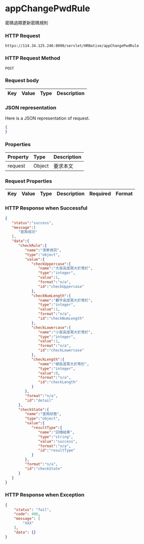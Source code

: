 # appChangePwdRule
密碼過期更新密碼規則

### HTTP Request
```
https://114.34.125.246:8090/servlet/HRNative/appChangePwdRule
```

### HTTP Request Method
```
POST
```

### Request body
| Key | Value | Type | Description |
|:----------|:-------------|:-----|:------------|

### JSON representation
Here is a JSON representation of request.
```json
{
}
```

### Properties
| Property | Type | Description |
|:---------|:-----|:------------|
| request | Object | 要求本文 |

### Request Properties
| Key | Value | Type | Description | Required | Format |
|:----------|:-------------|:-----|:------------|:------------|:------------|

### HTTP Response when Successful
```json
{
   "status":"success",
   "message":[
      "查詢成功"
   ],
   "data":{
      "checkRule":{
         "name":"清單資訊",
         "type":"object",
         "value":{
            "checkUppercase":{
               "name":"大寫長度需大於等於",
               "type":"integer",
               "value":1,
               "format":"n/a",
               "id":"checkUppercase"
            },
            "checkNumLength":{
               "name":"數字長度需大於等於",
               "type":"integer",
               "value":1,
               "format":"n/a",
               "id":"checkNumLength"
            },
            "checkLowercase":{
               "name":"小寫長度需大於等於",
               "type":"integer",
               "value":1,
               "format":"n/a",
               "id":"checkLowercase"
            },
            "checkLength":{
               "name":"總長度需大於等於",
               "type":"integer",
               "value":8,
               "format":"n/a",
               "id":"checkLength"
            }
         },
         "format":"n/a",
         "id":"detail"
      },
      "checkState":{
         "name":"查詢狀態",
         "type":"object",
         "value":{
            "resultType":{
               "name":"回傳結果",
               "type":"string",
               "value":"success",
               "format":"n/a",
               "id":"resultType"
            }
         },
         "format":"n/a",
         "id":"checkState"
      }
   }
}
```

### HTTP Response when Exception
```json
{
    "status": "fail",
    "code": 406,
    "message": [
        "XXX"
    ],
    "data": {}
}
```
